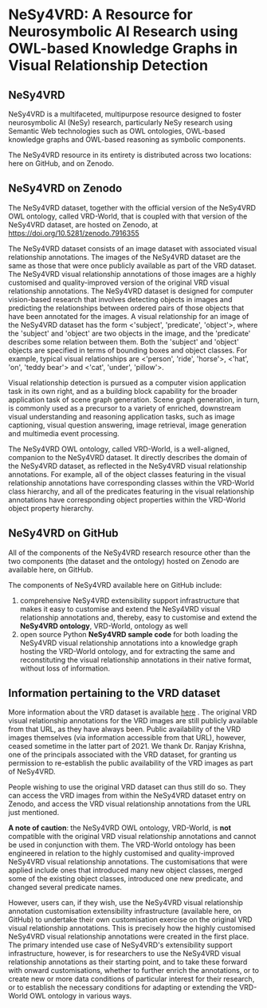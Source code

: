 # NeSy4VRD: A Resource for Neurosymbolic AI Research using OWL-based Knowledge Graphs in Visual Relationship Detection


## NeSy4VRD

NeSy4VRD is a multifaceted, multipurpose resource designed to foster neurosymbolic AI (NeSy) research, particularly NeSy research using Semantic Web technologies such as OWL ontologies, OWL-based knowledge graphs and OWL-based reasoning as symbolic components.

The NeSy4VRD resource in its entirety is distributed across two locations: here on GitHub, and on Zenodo.

## NeSy4VRD on Zenodo

The NeSy4VRD dataset, together with the official version of the NeSy4VRD OWL ontology, called VRD-World, that is coupled with that version of the NeSy4VRD dataset, are hosted on Zenodo, at
https://doi.org/10.5281/zenodo.7916355

The NeSy4VRD dataset consists of an image dataset with associated visual relationship annotations. The images of the NeSy4VRD dataset are the same as those that were once publicly available as part of the VRD dataset. The NeSy4VRD visual relationship annotations of those images are a highly customised and quality-improved version of the original VRD visual relationship annotations.  The NeSy4VRD dataset is designed for computer vision-based research that involves detecting objects in images and predicting the relationships between ordered pairs of those objects that have been annotated for the images.  A visual relationship for an image of the NeSy4VRD dataset has the form <'subject', 'predicate', 'object'>, where the 'subject' and 'object' are two objects in the image, and the 'predicate' describes some relation between them.  Both the 'subject' and 'object' objects are specified in terms of bounding boxes and object classes.  For example, typical visual relationships are <'person', 'ride', 'horse'>, <'hat', 'on', 'teddy bear'> and <'cat', 'under', 'pillow'>.

Visual relationship detection is pursued as a computer vision application task in its own right, and as a building block capability for the broader application task of scene graph generation.  Scene graph generation, in turn, is commonly used as a precursor to a variety of enriched, downstream visual understanding and reasoning application tasks, such as image captioning, visual question answering, image retrieval, image generation and multimedia event processing.

The NeSy4VRD OWL ontology, called VRD-World, is a well-aligned, companion to the NeSy4VRD dataset. It directly describes the domain of the NeSy4VRD dataset, as reflected in the NeSy4VRD visual relationship annotations.  For example, all of the object classes featuring in the visual relationship annotations have corresponding classes within the VRD-World class hierarchy, and all of the predicates featuring in the visual relationship annotations have corresponding object properties within the VRD-World object property hierarchy.

## NeSy4VRD on GitHub

All of the components of the NeSy4VRD research resource other than the two components (the dataset and the ontology) hosted on Zenodo are available here, on GitHub.

The components of NeSy4VRD available here on GitHub include:
1. comprehensive NeSy4VRD extensibility support infrastructure that makes it easy to customise and extend the NeSy4VRD visual relationship annotations and, thereby, easy to customise and extend the **NeSy4VRD ontology**, VRD-World, ontology as well
2. open source Python **NeSy4VRD sample code** for both loading the NeSy4VRD visual relationship annotations into a knowledge graph hosting the VRD-World ontology, and for extracting the same and reconstituting the visual relationship annotations in their native format, without loss of information.


## Information pertaining to the VRD dataset

More information about the VRD dataset is available [here](https://cs.stanford.edu/people/ranjaykrishna/vrd/) . The original VRD visual relationship annotations for the VRD images are still publicly available from that URL, as they have always been.  Public availability of the VRD images themselves (via information accessible from that URL), however, ceased sometime in the latter part of 2021.  We thank Dr. Ranjay Krishna, one of the principals associated with the VRD dataset, for granting us permission to re-establish the public availability of the VRD images as part of NeSy4VRD.

People wishing to use the original VRD dataset can thus still do so. They can access the VRD images from within the NeSy4VRD dataset entry on Zenodo, and access the VRD visual relationship annotations from the URL just mentioned.

**A note of caution**: the NeSy4VRD OWL ontology, VRD-World, is **not** compatible with the original VRD visual relationship annotations and cannot be used in conjunction with them.  The VRD-World ontology has been engineered in relation to the highly customised and quality-improved NeSy4VRD visual relationship annotations. The customisations that were applied include ones that introduced many new object classes, merged some of the existing object classes, introduced one new predicate, and changed several predicate names.

However, users can, if they wish, use the NeSy4VRD visual relationship annotation customisation extensibility infrastructure (available here, on GitHub) to undertake their own customisation exercise on the original VRD visual relationship annotations. This is precisely how the highly customised NeSy4VRD visual relationship annotations were created in the first place. The primary intended use case of NeSy4VRD's extensibility support infrastructure, however, is for researchers to use the NeSy4VRD visual relationship annotations as their starting point, and to take these forward with onward customisations, whether to further enrich the annotations, or to create new or more data conditions of particular interest for their research, or to establish the necessary conditions for adapting or extending the VRD-World OWL ontology in various ways.



